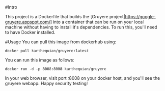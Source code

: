 #Intro

This project is a Dockerfile that builds the [Gruyere project|https://google-gruyere.appspot.com/] into a container that can be run on your local machine without having to install it's dependencies. To run this, you'll need to have Docker installed.

#Usage
You can pull this image from dockerhub using:
```
docker pull karthequian/gruyere:latest
```

You can run this image as follows:
```
docker run -d -p 8008:8008 karthequian/gruyere
```

In your web browser, visit port :8008 on your docker host, and you'll see the gruyere webapp. Happy security testing!